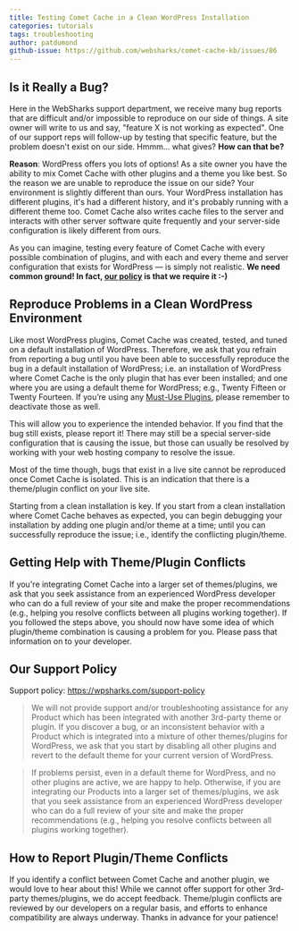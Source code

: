 ```yaml
---
title: Testing Comet Cache in a Clean WordPress Installation
categories: tutorials
tags: troubleshooting
author: patdumond
github-issue: https://github.com/websharks/comet-cache-kb/issues/86
---
```


## Is it Really a Bug?

Here in the WebSharks support department, we receive many bug reports that are difficult and/or impossible to reproduce on our side of things. A site owner will write to us and say, "feature X is not working as expected". One of our support reps will follow-up by testing that specific feature, but the problem doesn't exist on our side. Hmmm... what gives? **How can that be?**

**Reason**: WordPress offers you lots of options! As a site owner you have the ability to mix Comet Cache with other plugins and a theme you like best. So the reason we are unable to reproduce the issue on our side? Your environment is slightly different than ours. Your WordPress installation has different plugins, it's had a different history, and it's probably running with a different theme too. Comet Cache also writes cache files to the server and interacts with other server software quite frequently and your server-side configuration is likely different from ours.

As you can imagine, testing every feature of Comet Cache with every possible combination of plugins, and with each and every theme and server configuration that exists for WordPress — is simply not realistic. **We need common ground! In fact, [our policy](https://wpsharks.com/support-policy) is that we require it :-)**

## Reproduce Problems in a Clean WordPress Environment

Like most WordPress plugins, Comet Cache was created, tested, and tuned on a default installation of WordPress. Therefore, we ask that you refrain from reporting a bug until you have been able to successfully reproduce the bug in a default installation of WordPress; i.e. an installation of WordPress where Comet Cache is the only plugin that has ever been installed; and one where you are using a default theme for WordPress; e.g., Twenty Fifteen or Twenty Fourteen. If you’re using any [Must-Use Plugins](http://codex.wordpress.org/Must_Use_Plugins), please remember to deactivate those as well.

This will allow you to experience the intended behavior. If you find that the bug still exists, please report it! There may still be a special server-side configuration that is causing the issue, but those can usually be resolved by working with your web hosting company to resolve the issue.

Most of the time though, bugs that exist in a live site cannot be reproduced once Comet Cache is isolated. This is an indication that there is a theme/plugin conflict on your live site.

Starting from a clean installation is key. If you start from a clean installation where Comet Cache behaves as expected, you can begin debugging your installation by adding one plugin and/or theme at a time; until you can successfully reproduce the issue; i.e., identify the conflicting plugin/theme.

## Getting Help with Theme/Plugin Conflicts

If you're integrating Comet Cache into a larger set of themes/plugins, we ask that you seek assistance from an experienced WordPress developer who can do a full review of your site and make the proper recommendations (e.g., helping you resolve conflicts between all plugins working together). If you followed the steps above, you should now have some idea of which plugin/theme combination is causing a problem for you. Please pass that information on to your developer.

## Our Support Policy

Support policy: <https://wpsharks.com/support-policy>

> We will not provide support and/or troubleshooting assistance for any Product which has been integrated with another 3rd-party theme or plugin. If you discover a bug, or an inconsistent behavior with a Product which is integrated into a mixture of other themes/plugins for WordPress, we ask that you start by disabling all other plugins and revert to the default theme for your current version of WordPress.

> If problems persist, even in a default theme for WordPress, and no other plugins are active, we are happy to help. Otherwise, if you are integrating our Products into a larger set of themes/plugins, we ask that you seek assistance from an experienced WordPress developer who can do a full review of your site and make the proper recommendations (e.g., helping you resolve conflicts between all plugins working together).

## How to Report Plugin/Theme Conflicts

If you identify a conflict between Comet Cache and another plugin, we would love to hear about this! While we cannot offer support for other 3rd-party themes/plugins, we do accept feedback. Theme/plugin conflicts are reviewed by our developers on a regular basis, and efforts to enhance compatibility are always underway. Thanks in advance for your patience!
